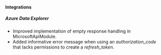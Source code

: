 
#### Integrations
##### Azure Data Explorer
- Improved implementation of empty response handling in MicrosoftApiModule.
- Added informative error message when using an *authorization_code* that lacks permissions to create a *refresh_token*. 
